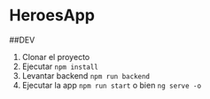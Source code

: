 # HeroesApp

##DEV

1. Clonar el proyecto
2. Ejecutar ```npm install```
3. Levantar backend ```npm run backend```
4. Ejecutar la app ```npm run start``` o bien ```ng serve -o```
